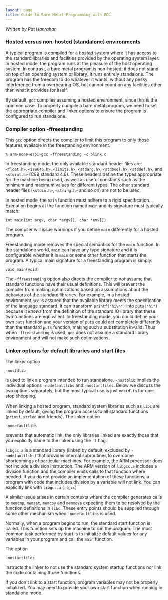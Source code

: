 ```yaml
---
layout: page
title: Guide to Bare Metal Programming with GCC
---
```


*Written by Pat Hanrahan*

### Hosted versus non-hosted (standalone) environments
A typical program is compiled for a _hosted_ system where it has access to the standard libraries and facilities provided by the operating system layer. In hosted mode, the program runs at the pleasure of the host operating system.
In contrast, a bare metal program is non-hosted; it does not stand on top of an operating system or library; it runs entirely standalone. The program has the freedom to do whatever it wants, without any pesky interference from a overbearing OS, but cannot count on any facilities other than what it provides for itself.

By default, `gcc` compiles assuming a hosted environment, since this is the common case. To properly compile a bare metal program, we need to set the appropriate compiler and linker options to ensure the program is configured to run standalone.

### Compiler option -ffreestanding
This `gcc` option directs the compiler to limit this program to only those features available in the freestanding environment. 

	% arm-none-eabi-gcc -ffreestanding -c blink.c

In freestanding mode, the only available standard header files are: `<float.h>`, `<iso646.h>`, `<limits.h>`, `<stdarg.h>`, 
`<stdbool.h>`, `<stddef.h>`, and `<stdint.h>` (C99 standard 4.6).
These headers define the types appropriate for the machine being used, as well as useful constants such as the minimum and maximum values for different types. The other standard header files (`<stdio.h>`, `<string.h>` and so on) are not to be used.

In hosted mode, the `main` function must adhere to a rigid specification. Execution begins at the function named `main` and its signature must typically match:

    int main(int argv, char *argv[], char *env[])

The compiler will issue warnings if you define `main` differently for a hosted program.

Freestanding mode removes the special semantics for the `main` function. In the standalone world, `main` can have any type signature and it is configurable whether it is `main` or some other function that starts the program. A typical main signature for a freestanding program is simply:

    void main(void)

The `-ffreestanding` option also directs the compiler to not assume that standard functions have their usual definitions. This will prevent the compiler from making optimizations based on assumptions about the behaviors of the standard libraries. For example, in a hosted environment,`gcc` is assured that the available library meets the specification of the language standard. It can transform `printf("hi\n")` into `puts("hi")` because it *knows* from the definition of the standard IO library that these two functions are equivalent. In freestanding mode, you could define your own `puts` function and your version of `puts` could act completely differently than the standard `puts` function, making such a substitution invalid. Thus when `-ffreestanding` is used, `gcc` does not assume a standard library environment and will not make such optimizations. 


### Linker options for default libraries and start files
The linker option 

	-nostdlib

is used to link a program intended to run standalone. `-nostdlib` implies the individual options `-nodefaultlibs` and `-nostartfiles`. Below we discuss the two options separately, but the most typical use is just `nostdlib` for one-stop shopping.

When linking a hosted program, standard system libraries such as `libc` are linked by default, giving the program access to all standard functions (`printf`, `strlen` and friends).  The linker option

	-nodefaultlibs

prevents that automatic link, the only libraries linked are exactly those that you explicitly name to the linker using the `-l` flag.

`libgcc.a` is a standard library (linked by default, excluded by `-nodefaultlibs`) that provides internal subroutines to overcome shortcomings of particular machines.  For example, the ARM processor does not include a division instruction.  The ARM version of `libgcc.a` includes a division function and the compiler emits calls to that function where needed. If you do not provide an implementation of these functions, a program with code that includes division by a variable will not link. You can explicitly link with `libgcc.a` (`-lgcc`)

A similar issue arises in certain contexts where the compiler generates calls to `memcmp`, `memset`, `memcpy` and `memmove` expecting them to be resolved by the function definitions in `libc`. These entry points should be supplied through some other mechanism when `-nodefaultlibs` is used.

Normally, when a program begins to run, the standard start function is called. This function sets up the machine to run the program.
The most common task performed by start is to initialize default values for any variables in your program and call the `main` function.

The option

    -nostartfiles

instructs the linker to not use the standard system startup functions nor link the code containing those functions.

If you don't link to a start function, program variables may not be properly initialized. You may need to provide your own start function when running in standalone mode.




